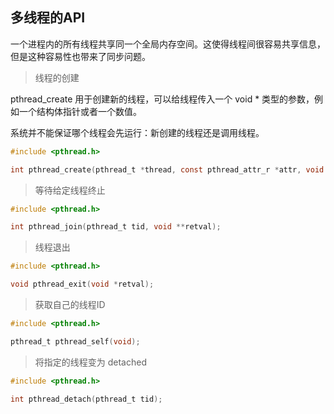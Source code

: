 ## 多线程的API

一个进程内的所有线程共享同一个全局内存空间。这使得线程间很容易共享信息，但是这种容易性也带来了同步问题。

> 线程的创建

pthread_create 用于创建新的线程，可以给线程传入一个 void * 类型的参数，例如一个结构体指针或者一个数值。

系统并不能保证哪个线程会先运行：新创建的线程还是调用线程。

```c
#include <pthread.h>

int pthread_create(pthread_t *thread, const pthread_attr_r *attr, void *(*start_routine) (void*), void *arg);
```

> 等待给定线程终止

```c
#include <pthread.h>

int pthread_join(pthread_t tid, void **retval);
```

> 线程退出

```c
#include <pthread.h>

void pthread_exit(void *retval);
```

> 获取自己的线程ID

```c
#include <pthread.h>

pthread_t pthread_self(void);
```

> 将指定的线程变为 detached

```c
#include <pthread.h>

int pthread_detach(pthread_t tid);
```
